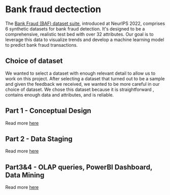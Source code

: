 # Bank fraud dectection
The [Bank Fraud (BAF) dataset suite](https://www.kaggle.com/datasets/sgpjesus/bank-account-fraud-dataset-neurips-2022), introduced at NeurIPS 2022, comprises 6 synthetic datasets for bank fraud detection. It's designed to be a comprehensive, realistic test bed with over 32 attributes. Our goal is to leverage this data to visualize trends and develop a machine learning model to predict bank fraud transactions.

## Choice of dataset
We wanted to select a dataset with enough relevant detail to allow
us to work on this project. After selecting a dataset that turned out
to be a sample and given the feedback we received, we wanted to
be more careful in our choice of dataset. We chose this dataset
because it is straightforward , contains enough data and attributes,
and is reliable.

## Part 1 - Conceptual Design
Read more [here](./Part1%20-%20Conceptual%20Design.pdf) 

## Part 2 - Data Staging
Read more [here](./Part2%20-%20Data%20Staging/Part2%20-%20Data%20Staging.pdf)

## Part3&4 - OLAP queries, PowerBI Dashboard, Data Mining
Read more [here](./Part3&4%20-%20OLAP%20queries,%20PowerBI%20Dashboard,%20Data%20Mining/Part3&4%20-%20OLAP%20queries,%20PowerBI%20Dashboard,%20Data%20Mining.pdf)
